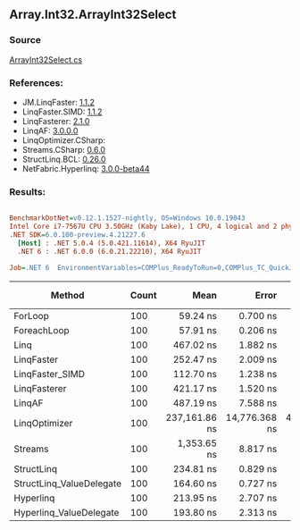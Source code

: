 ﻿## Array.Int32.ArrayInt32Select

### Source
[ArrayInt32Select.cs](../LinqBenchmarks/Array/Int32/ArrayInt32Select.cs)

### References:
- JM.LinqFaster: [1.1.2](https://www.nuget.org/packages/JM.LinqFaster/1.1.2)
- LinqFaster.SIMD: [1.1.2](https://www.nuget.org/packages/LinqFaster.SIMD/1.0.3)
- LinqFasterer: [2.1.0](https://www.nuget.org/packages/LinqFasterer/2.1.0)
- LinqAF: [3.0.0.0](https://www.nuget.org/packages/LinqAF/3.0.0.0)
- LinqOptimizer.CSharp: [](https://www.nuget.org/packages/LinqOptimizer.CSharp/)
- Streams.CSharp: [0.6.0](https://www.nuget.org/packages/Streams.CSharp/0.6.0)
- StructLinq.BCL: [0.26.0](https://www.nuget.org/packages/StructLinq/0.26.0)
- NetFabric.Hyperlinq: [3.0.0-beta44](https://www.nuget.org/packages/NetFabric.Hyperlinq/3.0.0-beta44)

### Results:
``` ini

BenchmarkDotNet=v0.12.1.1527-nightly, OS=Windows 10.0.19043
Intel Core i7-7567U CPU 3.50GHz (Kaby Lake), 1 CPU, 4 logical and 2 physical cores
.NET SDK=6.0.100-preview.4.21227.6
  [Host] : .NET 5.0.4 (5.0.421.11614), X64 RyuJIT
  .NET 6 : .NET 6.0.0 (6.0.21.22210), X64 RyuJIT

Job=.NET 6  EnvironmentVariables=COMPlus_ReadyToRun=0,COMPlus_TC_QuickJitForLoops=1,COMPlus_TieredPGO=1  Runtime=.NET 6.0  

```
|                   Method | Count |          Mean |         Error |        StdDev |    Ratio |  RatioSD |  Gen 0 | Gen 1 | Gen 2 | Allocated |
|------------------------- |------ |--------------:|--------------:|--------------:|---------:|---------:|-------:|------:|------:|----------:|
|                  ForLoop |   100 |      59.24 ns |      0.700 ns |      0.620 ns |     1.00 |     0.00 |      - |     - |     - |         - |
|              ForeachLoop |   100 |      57.91 ns |      0.206 ns |      0.161 ns |     0.98 |     0.01 |      - |     - |     - |         - |
|                     Linq |   100 |     467.02 ns |      1.882 ns |      1.668 ns |     7.88 |     0.08 | 0.0229 |     - |     - |      48 B |
|               LinqFaster |   100 |     252.47 ns |      2.009 ns |      1.678 ns |     4.26 |     0.05 | 0.2027 |     - |     - |     424 B |
|          LinqFaster_SIMD |   100 |     112.70 ns |      1.238 ns |      1.158 ns |     1.91 |     0.03 | 0.2027 |     - |     - |     424 B |
|             LinqFasterer |   100 |     421.17 ns |      1.520 ns |      1.347 ns |     7.11 |     0.08 | 0.2179 |     - |     - |     456 B |
|                   LinqAF |   100 |     487.19 ns |      7.588 ns |      6.727 ns |     8.23 |     0.15 |      - |     - |     - |         - |
|            LinqOptimizer |   100 | 237,161.86 ns | 14,776.368 ns | 42,868.922 ns | 4,245.06 | 1,019.03 |      - |     - |     - |  28,056 B |
|                  Streams |   100 |   1,353.65 ns |      8.817 ns |      8.247 ns |    22.83 |     0.26 | 0.2785 |     - |     - |     584 B |
|               StructLinq |   100 |     234.81 ns |      0.829 ns |      0.735 ns |     3.96 |     0.05 | 0.0153 |     - |     - |      32 B |
| StructLinq_ValueDelegate |   100 |     164.60 ns |      0.727 ns |      0.680 ns |     2.78 |     0.03 |      - |     - |     - |         - |
|                Hyperlinq |   100 |     213.95 ns |      2.707 ns |      4.293 ns |     3.63 |     0.06 |      - |     - |     - |         - |
|  Hyperlinq_ValueDelegate |   100 |     193.80 ns |      2.313 ns |      2.164 ns |     3.27 |     0.04 |      - |     - |     - |         - |
